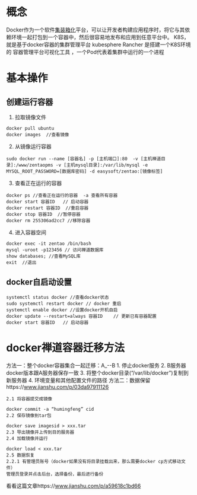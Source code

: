 # 概念
Docker作为一个软件[集装箱化](https://www.zhihu.com/search?q=%E9%9B%86%E8%A3%85%E7%AE%B1%E5%8C%96&search_source=Entity&hybrid_search_source=Entity&hybrid_search_extra=%7B%22sourceType%22%3A%22answer%22%2C%22sourceId%22%3A2380144306%7D)平台，可以让开发者构建应用程序时，将它与其依赖环境一起打包到一个容器中，然后很容易地发布和应用到任意平台中。
K8S，就是基于docker容器的集群管理平台
kubesphere  Rancher 是搭建一个K8S环境的 容器管理平台可视化工具 ，一个Pod代表着集群中运行的一个进程
# 基本操作
## 创建运行容器
1. 拉取镜像文件
```
docker pull ubuntu
docker images  //查看镜像
```
2. 从镜像运行容器
```
sudo docker run --name [容器名] -p [主机端口]:80  -v [主机禅道目录]:/www/zentaopms -v [主机mysql目录]:/var/lib/mysql -e MYSQL_ROOT_PASSWORD=[数据库密码] -d easysoft/zentao:[镜像标签]
```
3. 查看正在运行的容器
```
docker ps //查看正在运行的容器  -a 查看所有容器
docker start 容器ID   // 启动容器
docker restart 容器ID  //重启容器
docker stop 容器ID  //暂停容器
docker rm 255306ad2cc7 //移除容器
```
4. 进入容器空间
```
docker exec -it zentao /bin/bash
mysql -uroot -p123456 // 访问禅道数据库
show databases; //查看MySQL库
exit  //退出
```

## docker自启动设置
```
systemctl status docker //查看docker状态
sudo systemctl restart docker // docker 重启
systemctl enable docker //设置docker开机自启 
docker update --restart=always 容器ID    // 更新已有容器配置
docker start 容器ID   // 启动容器
```



# docker禅道容器迁移方法
方法一：整个docker容器集合一起迁移：A_--B
	1. 停止docker服务
	2. B服务器docker版本跟A服务器保存一致
	3. 将整个docker目录(“/var/lib/docker”)复制到新服务器
	4. 环境变量和其他配置文件的路径
方法二：数据保留https://www.jianshu.com/p/03da97911126
```
2.1 将容器提交成镜像

docker commit -a “humingfeng” cid  
2.2 保存镜像到tar包

docker save imagesid > xxx.tar  
2.3 导出镜像并上传到目的服务器  
2.4 加载镜像并运行

docker load < xxx.tar  
2.5 数据恢复  
2.2.1 有管理员账号（docker如果没有将目录挂载出来，那么需要docker cp方式移动文件）  
管理员登录并点击后台，选择备份，最后进行备份
```
看看这篇文章https://www.jianshu.com/p/a59618c1bd66